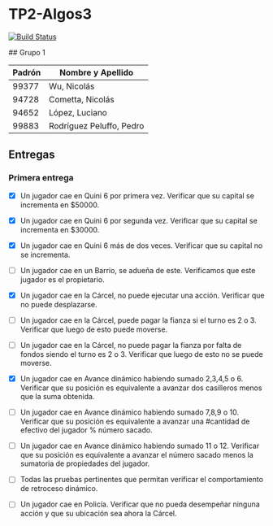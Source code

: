 # TP2-Algos3

[![Build Status](https://travis-ci.org/PedroRodP/TP2-Algos3.svg?branch=master)](https://travis-ci.org/PedroRodP/TP2-Algos3)

## Grupo 1

| Padrón | Nombre y Apellido               |
|--------|---------------------------------|
| 99377  | Wu, Nicolás                     |
| 94728  | Cometta, Nicolás                |
| 94652  | López, Luciano                  |
| 99883  | Rodríguez Peluffo, Pedro        |
                                                            
## Entregas 

### Primera entrega

- [X] Un jugador cae en Quini 6 por primera vez. Verificar que su capital se incrementa en $50000. 
- [X] Un jugador cae en Quini 6 por segunda vez. Verificar que su capital se incrementa en $30000.
- [X] Un jugador cae en Quini 6 más de dos veces. Verificar que su capital no se incrementa.
- [ ] Un jugador cae en un Barrio, se adueña de este. Verificamos que este jugador es el propietario.
- [X] Un jugador cae en la Cárcel, no puede ejecutar una acción. Verificar que no puede desplazarse.
- [ ] Un jugador cae en la Cárcel, puede pagar la fianza si el turno es 2 o 3. Verificar que luego de esto puede moverse.
- [ ] Un jugador cae en la Cárcel, no puede pagar la fianza por falta de fondos siendo el turno es 2 o 3. Verificar que luego de esto no se puede moverse.
- [X] Un jugador cae en Avance dinámico habiendo sumado 2,3,4,5 o 6. Verificar que su posición es equivalente a avanzar dos casilleros menos que la suma obtenida.
- [ ] Un jugador cae en Avance dinámico habiendo sumado 7,8,9 o 10. Verificar que su posición es equivalente a avanzar una #cantidad de efectivo del jugador % número sacado. 
- [ ] Un jugador cae en Avance dinámico habiendo sumado 11 o 12. Verificar que su posición es equivalente a avanzar el número sacado menos la sumatoria de propiedades del jugador. 
- [ ] Todas las pruebas pertinentes que permitan verificar el comportamiento de retroceso dinámico.
- [ ] Un jugador cae en Policía. Verificar que no pueda desempeñar ninguna acción y que su ubicación sea ahora la Cárcel.

